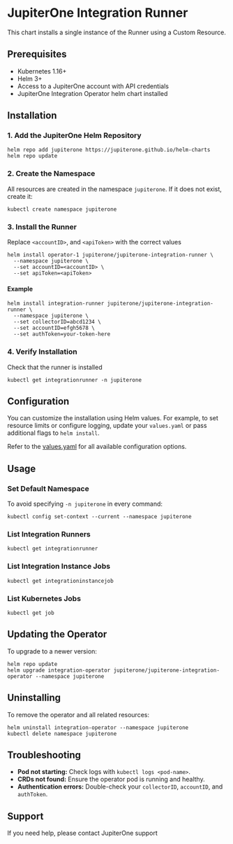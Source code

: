 # JupiterOne Integration Runner

This chart installs a single instance of the Runner using a Custom Resource.

## Prerequisites

- Kubernetes 1.16+
- Helm 3+
- Access to a JupiterOne account with API credentials
- JupiterOne Integration Operator helm chart installed

## Installation

### 1. Add the JupiterOne Helm Repository

```console
helm repo add jupiterone https://jupiterone.github.io/helm-charts
helm repo update
```

### 2. Create the Namespace

All resources are created in the namespace `jupiterone`. If it does not exist, create it:

```console
kubectl create namespace jupiterone
```

### 3. Install the Runner

Replace `<accountID>`, and `<apiToken>` with the correct values

```console
helm install operator-1 jupiterone/jupiterone-integration-runner \
  --namespace jupiterone \
  --set accountID=<accountID> \
  --set apiToken=<apiToken>
```

#### Example

```console
helm install integration-runner jupiterone/jupiterone-integration-runner \
  --namespace jupiterone \
  --set collectorID=abcd1234 \
  --set accountID=efgh5678 \
  --set authToken=your-token-here
```

### 4. Verify Installation

Check that the runner is installed

```console
kubectl get integrationrunner -n jupiterone
```

## Configuration

You can customize the installation using Helm values. For example, to set resource limits or configure logging, update your `values.yaml` or pass additional flags to `helm install`.

Refer to the [values.yaml](./values.yaml) for all available configuration options.

## Usage

### Set Default Namespace

To avoid specifying `-n jupiterone` in every command:

```console
kubectl config set-context --current --namespace jupiterone
```

### List Integration Runners

```console
kubectl get integrationrunner
```

### List Integration Instance Jobs

```console
kubectl get integrationinstancejob
```

### List Kubernetes Jobs

```console
kubectl get job
```

## Updating the Operator

To upgrade to a newer version:

```console
helm repo update
helm upgrade integration-operator jupiterone/jupiterone-integration-operator --namespace jupiterone
```

## Uninstalling

To remove the operator and all related resources:

```console
helm uninstall integration-operator --namespace jupiterone
kubectl delete namespace jupiterone
```

## Troubleshooting

- **Pod not starting:** Check logs with `kubectl logs <pod-name>`.
- **CRDs not found:** Ensure the operator pod is running and healthy.
- **Authentication errors:** Double-check your `collectorID`, `accountID`, and `authToken`.

## Support

If you need help, please contact JupiterOne support
